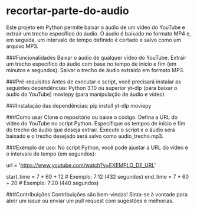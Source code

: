 # recortar-parte-do-audio
Este projeto em Python permite baixar o áudio de um vídeo do YouTube e extrair um trecho específico do áudio. O áudio é baixado no formato MP4 e, em seguida, um intervalo de tempo definido é cortado e salvo como um arquivo MP3.

###Funcionalidades
Baixar o áudio de qualquer vídeo do YouTube.
Extrair um trecho específico do áudio com base no tempo de início e fim (em minutos e segundos).
Salvar o trecho de áudio extraído em formato MP3.

###Pré-requisitos
Antes de executar o script, você precisará instalar as seguintes dependências:
Python 3.10 ou superior
yt-dlp (para baixar o áudio do YouTube)
moviepy (para manipulação de áudio e vídeo)

###Instalação das dependências:
  pip install yt-dlp moviepy

###Como usar
Clone o repositório ou baixe o código.
Defina a URL do vídeo do YouTube no script Python.
Especifique os tempos de início e fim do trecho de áudio que deseja extrair.
Execute o script e o áudio será baixado e o trecho desejado será salvo como audio_trecho.mp3.

###Exemplo de uso:
No script Python, você pode ajustar a URL do vídeo e o intervalo de tempo (em segundos):

  url = 'https://www.youtube.com/watch?v=EXEMPLO_DE_URL'
  
  start_time = 7 * 60 + 12  # Exemplo: 7:12 (432 segundos)
  end_time = 7 * 60 + 20    # Exemplo: 7:20 (440 segundos)

###Contribuições
Contribuições são bem-vindas! Sinta-se à vontade para abrir um issue ou enviar um pull request com sugestões e melhorias.
